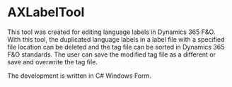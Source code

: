 # AXLabelTool
This tool was created for editing language labels in Dynamics 365 F&O. With this tool, the duplicated language labels in a label file with a specified file location can be deleted and the tag file can be sorted in Dynamics 365 F&O standards. The user can save the modified tag file as a different or save and overwrite the tag file.

The development is written in C# Windows Form.
